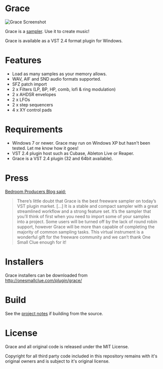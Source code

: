 # Grace

![Grace Screenshot](/readme/grace_full_size.png?raw=true)

Grace is a [sampler](https://en.wikipedia.org/wiki/Sampler_(musical_instrument) "wikipedia.org/sampler"). Use it to create music!

Grace is available as a VST 2.4 format plugin for Windows.

# Features

* Load as many samples as your memory allows.
* WAV, AIF and SND  audio formats supported.
* SFZ patch import
* 2 x Filters (LP, BP, HP, comb, lofi & ring modulation)
* 2 x AHDSR envelopes
* 2 x LFOs
* 2 x step sequencers
* 4 x XY control pads

# Requirements

* Windows 7 or newer. Grace may run on Windows XP but hasn't been tested. Let me know how it goes!
* VST 2.4 plugin host such as Cubase, Ableton Live or Reaper.
* Grace is a VST 2.4 plugin (32 and 64bit available).

# Press

[Bedroom Producers Blog said:](http://bedroomproducersblog.com/2015/09/14/grace-sampler-free/)

> There’s little doubt that Grace is the best freeware sampler on today’s VST plugin market. [...] It is a stable and compact sampler with a great streamlined workflow and a strong feature set.  It’s the sampler that you’ll think of first when you need to import some of your samples into a project. Some users will be turned off by the lack of round robin support, however Grace will be more than capable of completing the majority of common sampling tasks. This virtual instrument is a wonderful gift for the freeware community and we can’t thank One Small Clue enough for it!

# Installers

Grace installers can be downloaded from http://onesmallclue.com/plugin/grace/

# Build

See the [project notes](https://github.com/s-oram/Grace/wiki) if building from the source. 

# License

Grace and all original code is released under the MIT License.

Copyright for all third party code included in this repository remains with it's
original owners and is subject to it's original license.
